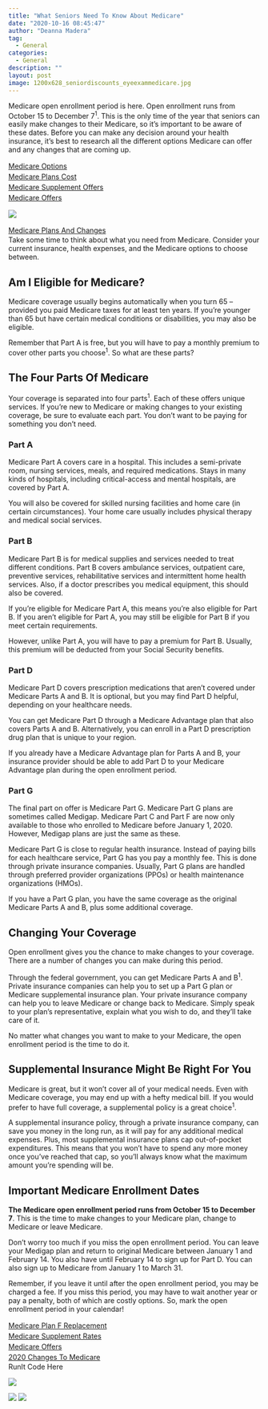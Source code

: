 ```yaml
---
title: "What Seniors Need To Know About Medicare"
date: "2020-10-16 08:45:47"
author: "Deanna Madera"
tag:
  - General
categories:
  - General
description: ""
layout: post
image: 1200x628_seniordiscounts_eyeexammedicare.jpg
---
```


Medicare open enrollment period is here. Open enrollment runs from October 15 to December 7<sup>1</sup>. This is the only time of the year that seniors can easily make changes to their Medicare, so it’s important to be aware of these dates. Before you can make any decision around your health insurance, it’s best to research all the different options Medicare can offer and any changes that are coming up.

<div class="cta-btn-wrap" data-mobile-sponsoredads="no">

[<div style="flex: 1;margin-right:18px;line-height:21px;"><state></state> Medicare Options</div>](#)[<div style="flex: 1;margin-right:18px;line-height:21px;">Medicare Plans Cost</div>](#)[<div style="flex: 1;margin-right:18px;line-height:21px;">Medicare Supplement Offers</div>](#)[<div style="flex: 1;margin-right:18px;line-height:21px;">Medicare Offers</div>](#)</div>

![](/posts/1200x628_seniordiscounts_eyeexammedicare.jpg)<div class="mobile-cta-wrap"><div class="cta-btn-wrap" data-mobile-sponsoredads="yes">

[<div style="flex: 1;margin-right:18px;line-height:21px;"><state></state> Medicare Plans And Changes</div>](#)</div>Take some time to think about what you need from Medicare. Consider your current insurance, health expenses, and the Medicare options to choose between.

## **Am I Eligible for Medicare?**

Medicare coverage usually begins automatically when you turn 65 – provided you paid Medicare taxes for at least ten years. If you’re younger than 65 but have certain medical conditions or disabilities, you may also be eligible.

Remember that Part A is free, but you will have to pay a monthly premium to cover other parts you choose<sup>1</sup>. So what are these parts?

## **The Four Parts Of Medicare**

Your coverage is separated into four parts<sup>1</sup>. Each of these offers unique services. If you’re new to Medicare or making changes to your existing coverage, be sure to evaluate each part. You don’t want to be paying for something you don’t need.

### Part A

Medicare Part A covers care in a hospital. This includes a semi-private room, nursing services, meals, and required medications. Stays in many kinds of hospitals, including critical-access and mental hospitals, are covered by Part A.

You will also be covered for skilled nursing facilities and home care (in certain circumstances). Your home care usually includes physical therapy and medical social services.

### Part B

Medicare Part B is for medical supplies and services needed to treat different conditions. Part B covers ambulance services, outpatient care, preventive services, rehabilitative services and intermittent home health services. Also, if a doctor prescribes you medical equipment, this should also be covered.

If you’re eligible for Medicare Part A, this means you’re also eligible for Part B. If you aren’t eligible for Part A, you may still be eligible for Part B if you meet certain requirements.

However, unlike Part A, you will have to pay a premium for Part B. Usually, this premium will be deducted from your Social Security benefits.

### Part D

Medicare Part D covers prescription medications that aren’t covered under Medicare Parts A and B. It is optional, but you may find Part D helpful, depending on your healthcare needs.

You can get Medicare Part D through a Medicare Advantage plan that also covers Parts A and B. Alternatively, you can enroll in a Part D prescription drug plan that is unique to your region.

If you already have a Medicare Advantage plan for Parts A and B, your insurance provider should be able to add Part D to your Medicare Advantage plan during the open enrollment period.

### Part G

The final part on offer is Medicare Part G. Medicare Part G plans are sometimes called Medigap. Medicare Part C and Part F are now only available to those who enrolled to Medicare before January 1, 2020. However, Medigap plans are just the same as these.

Medicare Part G is close to regular health insurance. Instead of paying bills for each healthcare service, Part G has you pay a monthly fee. This is done through private insurance companies. Usually, Part G plans are handled through preferred provider organizations (PPOs) or health maintenance organizations (HMOs).

If you have a Part G plan, you have the same coverage as the original Medicare Parts A and B, plus some additional coverage.

## **Changing Your Coverage**

Open enrollment gives you the chance to make changes to your coverage. There are a number of changes you can make during this period.

Through the federal government, you can get Medicare Parts A and B<sup>1</sup>. Private insurance companies can help you to set up a Part G plan or Medicare supplemental insurance plan. Your private insurance company can help you to leave Medicare or change back to Medicare. Simply speak to your plan’s representative, explain what you wish to do, and they’ll take care of it.

No matter what changes you want to make to your Medicare, the open enrollment period is the time to do it.

## **Supplemental Insurance Might Be Right For You**

Medicare is great, but it won’t cover all of your medical needs. Even with Medicare coverage, you may end up with a hefty medical bill. If you would prefer to have full coverage, a supplemental policy is a great choice<sup>1</sup>.

A supplemental insurance policy, through a private insurance company, can save you money in the long run, as it will pay for any additional medical expenses. Plus, most supplemental insurance plans cap out-of-pocket expenditures. This means that you won’t have to spend any more money once you’ve reached that cap, so you’ll always know what the maximum amount you’re spending will be.

## **Important Medicare Enrollment Dates**

**The Medicare open enrollment period runs from October 15 to December 7**. This is the time to make changes to your Medicare plan, change to Medicare or leave Medicare.

</div>Don’t worry too much if you miss the open enrollment period. You can leave your Medigap plan and return to original Medicare between January 1 and February 14. You also have until February 14 to sign up for Part D. You can also sign up to Medicare from January 1 to March 31.

Remember, if you leave it until after the open enrollment period, you may be charged a fee. If you miss this period, you may have to wait another year or pay a penalty, both of which are costly options. So, mark the open enrollment period in your calendar!

<div class="cta-btn-wrap" data-mobile-sponsoredads="no">

[<div style="flex: 1;margin-right:18px;line-height:21px;">Medicare Plan F Replacement</div>](#)[<div style="flex: 1;margin-right:18px;line-height:21px;">Medicare Supplement Rates</div>](#)[<div style="flex: 1;margin-right:18px;line-height:21px;"><state></state> Medicare Offers</div>](#)[<div style="flex: 1;margin-right:18px;line-height:21px;">2020 Changes To Medicare</div>](#)</div><div class="ad-hide">RunIt Code Here</div> <script>
!function(f,b,e,v,n,t,s){if(f.fbq)return;n=f.fbq=function(){n.callMethod?
n.callMethod.apply(n,arguments):n.queue.push(arguments)};if(!f.\_fbq)f.\_fbq=n;
n.push=n;n.loaded=!0;n.version='2.0';n.queue=[];t=b.createElement(e);t.async=!0;
t.src=v;s=b.getElementsByTagName(e)[0];s.parentNode.insertBefore(t,s)}(window,
document,'script','https://connect.facebook.net/en_US/fbevents.js');
fbq('init', '531314677258366'); // Insert your pixel ID here.
fbq('track', 'PageView');
</script> <noscript>

![](https://www.facebook.com/tr?id=531314677258366&ev=PageView&noscript=1)</noscript> <script>
!function(f,b,e,v,n,t,s){if(f.fbq)return;n=f.fbq=function(){n.callMethod?
n.callMethod.apply(n,arguments):n.queue.push(arguments)};if(!f.\_fbq)f.\_fbq=n;
n.push=n;n.loaded=!0;n.version='2.0';n.queue=[];t=b.createElement(e);t.async=!0;
t.src=v;s=b.getElementsByTagName(e)[0];s.parentNode.insertBefore(t,s)}(window,
document,'script','https://connect.facebook.net/en_US/fbevents.js');
fbq('init', '438385429848061'); // Insert your pixel ID here.
fbq('track', 'PageView');
</script> <noscript>

![](https://www.facebook.com/tr?id=438385429848061&ev=PageView&noscript=1)</noscript> <script type="application/javascript">(function(w,d,t,r,u){w[u]=w[u]||[];w[u].push({'projectId':'10000','properties':{'pixelId':'10029827'}});var s=d.createElement(t);s.src=r;s.async=true;s.onload=s.onreadystatechange=function(){var y,rs=this.readyState,c=w[u];if(rs&&rs!="complete"&&rs!="loaded"){return}try{y=YAHOO.ywa.I13N.fireBeacon;w[u]=[];w[u].push=function(p){y([p])};y(c)}catch(e){}};var scr=d.getElementsByTagName(t)[0],par=scr.parentNode;par.insertBefore(s,scr)})(window,document,"script","https://s.yimg.com/wi/ytc.js","dotq");</script> <script type="text/javascript">
window.\_tfa = window.\_tfa || [];
window.\_tfa.push({notify: 'event', name: 'page_view', id: 1087586});
!function (t, f, a, x) {
if (!document.getElementById(x)) {
t.async = 1;t.src = a;t.id=x;f.parentNode.insertBefore(t, f);
}
}(document.createElement('script'),
document.getElementsByTagName('script')[0],
'//cdn.taboola.com/libtrc/unip/1087586/tfa.js',
'tb_tfa_script');
</script> <noscript> ![](//trc.taboola.com/1087586/log/3/unip?en=page_view) </noscript> <script>
fbq('track', 'ViewContent', {
currency: 'USD'
});
</script> <script type="text/javascript">
function runIt() {
fbq('track', 'AddToCart', {
currency: 'USD',
content_name: 'medicare'
});

        window.dotq = window.dotq || [];
        window.dotq.push(
        {
            'projectId': '10000',
            'properties': {
                'pixelId': '10029827',
                'qstrings': {
                    'et': 'custom',
                    'ea': 'click',
                    'ec': 'addtocart',
                    'el': 'medicare'
                }
        } } );
    _tfa.push({notify: 'event', name: 'add_to_cart', id: 1087586});
    }

</script>
